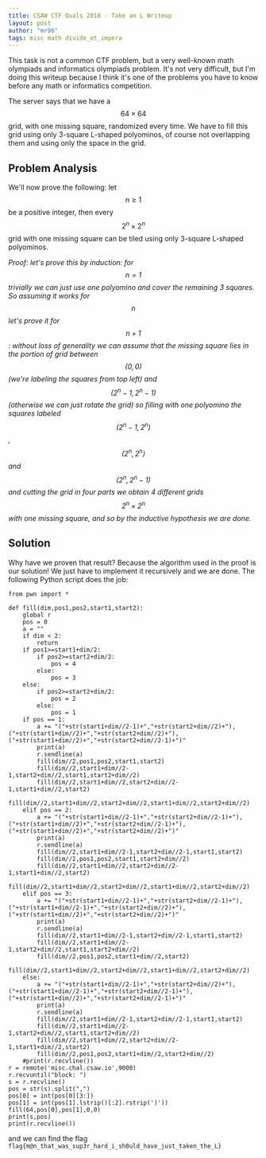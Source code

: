```yaml
---
title: CSAW CTF Quals 2018 - Take an L Writeup
layout: post
author: "mr96"
tags: misc math divide_et_impera
---
```


This task is not a common CTF problem, but a very well-known math olympiads and informatics olympiads problem. It's not very difficult, but I'm doing this writeup because I think it's one of the problems you have to know before any math or informatics competition.

The server says that we have a $$64 \times 64$$ grid, with one missing square, randomized every time. We have to fill this grid using only 3-square L-shaped polyominos, of course not overlapping them and using only the space in the grid.

## Problem Analysis
We'll now prove the following: let $$n\geq 1$$ be a positive integer, then every $$2^n \times 2^n$$ grid with one missing square can be tiled using only 3-square L-shaped polyominos.

*Proof: let's prove this by induction: for $$n = 1$$ trivially we can just use one polyomino and cover the remaining 3 squares. So assuming it works for $$n$$ let's prove it for $$n+1$$: without loss of generality we can assume that the missing square lies in the portion of grid between $$(0,0)$$ (we're labeling the squares from top left) and $$(2^n-1,2^n-1)$$ (otherwise we can just rotate the grid) so filling with one polyomino the squares labeled $$(2^n-1,2^n)$$, $$(2^n,2^n)$$ and $$(2^n,2^n-1)$$ and cutting the grid in four parts we obtain 4 different grids $$2^n\times 2^n$$ with one missing square, and so by the inductive hypothesis we are done.*

## Solution
Why have we proven that result? Because the algorithm used in the proof is our solution! We just have to implement it recursively and we are done. The following Python script does the job:

```
from pwn import *

def fill(dim,pos1,pos2,start1,start2):
    global r
    pos = 0
    a = ""
    if dim < 2:
        return
    if pos1>=start1+dim/2:
        if pos2>=start2+dim/2:
            pos = 4
        else:
            pos = 3
    else:
        if pos2>=start2+dim/2:
            pos = 2
        else:
            pos = 1
    if pos == 1:
        a += "("+str(start1+dim//2-1)+","+str(start2+dim//2)+"),("+str(start1+dim//2)+","+str(start2+dim//2)+"),("+str(start1+dim//2)+","+str(start2+dim//2-1)+")"
        print(a)
        r.sendline(a)
        fill(dim//2,pos1,pos2,start1,start2)
        fill(dim//2,start1+dim//2-1,start2+dim//2,start1,start2+dim//2)
        fill(dim//2,start1+dim//2,start2+dim//2-1,start1+dim//2,start2)
        fill(dim//2,start1+dim//2,start2+dim//2,start1+dim//2,start2+dim//2)
    elif pos == 2:
        a += "("+str(start1+dim//2-1)+","+str(start2+dim//2-1)+"),("+str(start1+dim//2)+","+str(start2+dim//2-1)+"),("+str(start1+dim//2)+","+str(start2+dim//2)+")"
        print(a)
        r.sendline(a)
        fill(dim//2,start1+dim//2-1,start2+dim//2-1,start1,start2)
        fill(dim//2,pos1,pos2,start1,start2+dim//2)
        fill(dim//2,start1+dim//2,start2+dim//2-1,start1+dim//2,start2)
        fill(dim//2,start1+dim//2,start2+dim//2,start1+dim//2,start2+dim//2)
    elif pos == 3:
        a += "("+str(start1+dim//2-1)+","+str(start2+dim//2-1)+"),("+str(start1+dim//2-1)+","+str(start2+dim//2)+"),("+str(start1+dim//2)+","+str(start2+dim//2)+")"
        print(a)
        r.sendline(a)
        fill(dim//2,start1+dim//2-1,start2+dim//2-1,start1,start2)
        fill(dim//2,start1+dim//2-1,start2+dim//2,start1,start2+dim//2)
        fill(dim//2,pos1,pos2,start1+dim//2,start2)
        fill(dim//2,start1+dim//2,start2+dim//2,start1+dim//2,start2+dim//2)
    else:
        a += "("+str(start1+dim//2-1)+","+str(start2+dim//2)+"),("+str(start1+dim//2-1)+","+str(start2+dim//2-1)+"),("+str(start1+dim//2)+","+str(start2+dim//2-1)+")"
        print(a)
        r.sendline(a)
        fill(dim//2,start1+dim//2-1,start2+dim//2-1,start1,start2)
        fill(dim//2,start1+dim//2-1,start2+dim//2,start1,start2+dim//2)
        fill(dim//2,start1+dim//2,start2+dim//2-1,start1+dim//2,start2)
        fill(dim//2,pos1,pos2,start1+dim//2,start2+dim//2)
    #print(r.recvline())
r = remote('misc.chal.csaw.io',9000)
r.recvuntil("block: ")
s = r.recvline()
pos = str(s).split(",")
pos[0] = int(pos[0][3:])
pos[1] = int(pos[1].lstrip()[:2].rstrip(')'))
fill(64,pos[0],pos[1],0,0)
print(s,pos)
print(r.recvline())

```
and we can find the flag `flag{m@n_that_was_sup3r_hard_i_sh0uld_have_just_taken_the_L}`
